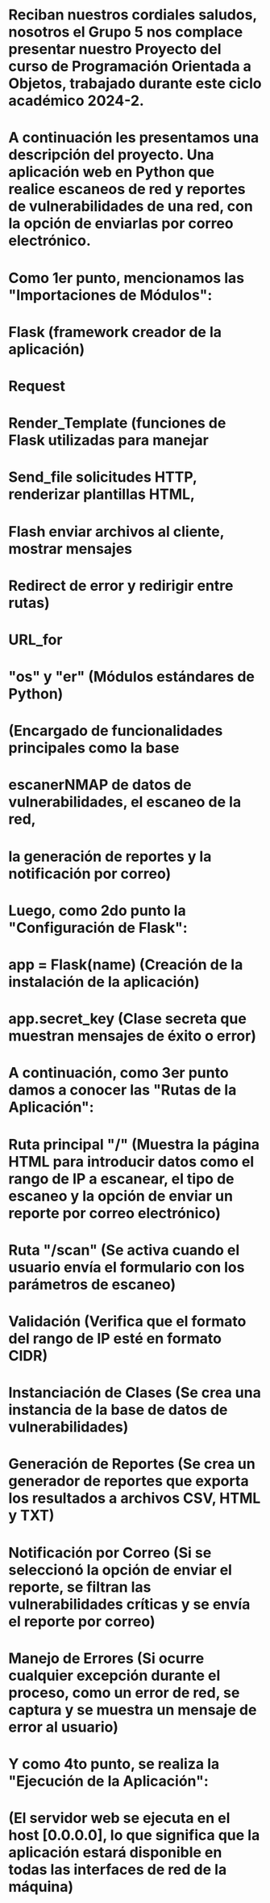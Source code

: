 # Reciban nuestros cordiales saludos, nosotros el Grupo 5 nos complace presentar nuestro Proyecto del curso de Programación Orientada a Objetos, trabajado durante este ciclo académico 2024-2. 
# A continuación les presentamos una descripción del proyecto. Una aplicación web en Python que realice escaneos de red y reportes de vulnerabilidades de una red, con la opción de enviarlas por correo electrónico.



# Como 1er punto, mencionamos las "Importaciones de Módulos":

# Flask                           (framework creador de la aplicación)

  #   Request  
  #   Render_Template              (funciones de Flask utilizadas para manejar 
  #   Send_file                     solicitudes HTTP, renderizar plantillas HTML,
  #   Flash                         enviar archivos al cliente, mostrar mensajes 
  #   Redirect                      de error y redirigir entre rutas)
  #   URL_for

# "os" y "er"                      (Módulos estándares de Python)

#                                  (Encargado de funcionalidades principales como la base 
# escanerNMAP                       de datos de vulnerabilidades, el escaneo de la red,
#                                   la generación de reportes y la notificación por correo) 
                                


# Luego, como 2do punto la "Configuración de Flask":

  #  app = Flask(__name__)          (Creación de la instalación de la aplicación)
  #  app.secret_key                 (Clase secreta que muestran mensajes de éxito o error) 



# A continuación, como 3er punto damos a conocer las "Rutas de la Aplicación":

# Ruta principal "/"                (Muestra la página HTML para introducir datos como el rango de IP a escanear, el tipo de escaneo y la opción de enviar un reporte por correo electrónico)
# Ruta "/scan"                      (Se activa cuando el usuario envía el formulario con los parámetros de escaneo) 

  #   Validación                    (Verifica que el formato del rango de IP esté en formato CIDR) 
  #   Instanciación de Clases       (Se crea una instancia de la base de datos de vulnerabilidades)
  #   Generación de Reportes        (Se crea un generador de reportes que exporta los resultados a archivos CSV, HTML y TXT)
  #   Notificación por Correo       (Si se seleccionó la opción de enviar el reporte, se filtran las vulnerabilidades críticas y se envía el reporte por correo)
  #   Manejo de Errores             (Si ocurre cualquier excepción durante el proceso, como un error de red, se captura y se muestra un mensaje de error al usuario)



# Y como 4to punto, se realiza la "Ejecución de la Aplicación":

#   (El servidor web se ejecuta en el host [0.0.0.0], lo que significa que la aplicación estará disponible en todas las interfaces de red de la máquina)
    







